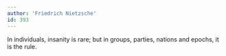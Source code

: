 ```yaml
---
author: 'Friedrich Nietzsche'
id: 393
---
```


In individuals, insanity is rare; but in groups, parties, nations and epochs, it is the rule.

